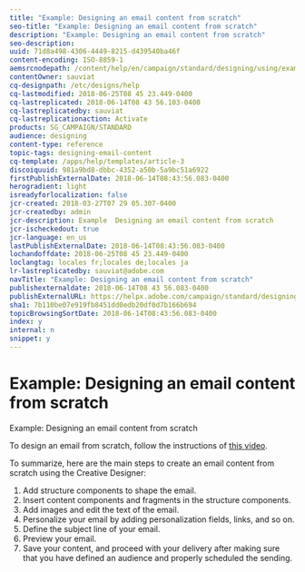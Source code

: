```yaml
---
title: "Example: Designing an email content from scratch"
seo-title: "Example: Designing an email content from scratch"
description: "Example: Designing an email content from scratch"
seo-description: 
uuid: 71d8a498-4306-4449-8215-d439540ba46f
content-encoding: ISO-8859-1
aemsrcnodepath: /content/help/en/campaign/standard/designing/using/example--designing-an-email-content-from-scratch
contentOwner: sauviat
cq-designpath: /etc/designs/help
cq-lastmodified: 2018-06-25T08 45 23.449-0400
cq-lastreplicated: 2018-06-14T08 43 56.103-0400
cq-lastreplicatedby: sauviat
cq-lastreplicationaction: Activate
products: SG_CAMPAIGN/STANDARD
audience: designing
content-type: reference
topic-tags: designing-email-content
cq-template: /apps/help/templates/article-3
discoiquuid: 981a9bd8-dbbc-4352-a50b-5a9bc51a6922
firstPublishExternalDate: 2018-06-14T08:43:56.083-0400
herogradient: light
isreadyforlocalization: false
jcr-created: 2018-03-27T07 29 05.307-0400
jcr-createdby: admin
jcr-description: Example  Designing an email content from scratch
jcr-ischeckedout: true
jcr-language: en_us
lastPublishExternalDate: 2018-06-14T08:43:56.083-0400
lochandoffdate: 2018-06-25T08 45 23.449-0400
loclangtag: locales fr;locales de;locales ja
lr-lastreplicatedby: sauviat@adobe.com
navTitle: "Example: Designing an email content from scratch"
publishexternaldate: 2018-06-14T08 43 56.083-0400
publishExternalURL: https://helpx.adobe.com/campaign/standard/designing/using/example--designing-an-email-content-from-scratch.html
sha1: 7b110be07e919fb8451dd0edb20df0d7b166b694
topicBrowsingSortDate: 2018-06-14T08:43:56.083-0400
index: y
internal: n
snippet: y
---
```


# Example: Designing an email content from scratch

Example: Designing an email content from scratch

To design an email from scratch, follow the instructions of [this video](https://www.youtube.com/watch?time_continue=1&v=5S_6A4fsfms).

To summarize, here are the main steps to create an email content from scratch using the Creative Designer:

1. Add structure components to shape the email.
1. Insert content components and fragments in the structure components.
1. Add images and edit the text of the email.
1. Personalize your email by adding personalization fields, links, and so on.
1. Define the subject line of your email.
1. Preview your email.
1. Save your content, and proceed with your delivery after making sure that you have defined an audience and properly scheduled the sending.

